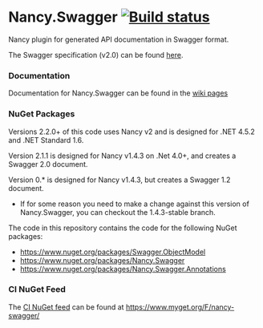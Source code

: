 # Nancy.Swagger [![Build status](https://ci.appveyor.com/api/projects/status/jm2q8t8y4u18n03r)](https://ci.appveyor.com/project/yahehe/nancy-swagger)

Nancy plugin for generated API documentation in Swagger format.

The Swagger specification (v2.0) can be found [here](https://github.com/OAI/OpenAPI-Specification/blob/master/versions/2.0.md).

### Documentation

Documentation for Nancy.Swagger can be found in the [wiki pages](https://github.com/yahehe/Nancy.Swagger/wiki)

### NuGet Packages

Versions 2.2.0+ of this code uses Nancy v2 and is designed for .NET 4.5.2 and .NET Standard 1.6.

Version 2.1.1 is designed for Nancy v1.4.3 on .Net 4.0+, and creates a Swagger 2.0 document.

Version 0.* is designed for Nancy v1.4.3, but creates a Swagger 1.2 document.
 - If for some reason you need to make a change against this version of Nancy.Swagger, you can checkout the 1.4.3-stable branch.

The code in this repository contains the code for the following NuGet packages:
 - https://www.nuget.org/packages/Swagger.ObjectModel
 - https://www.nuget.org/packages/Nancy.Swagger
 - https://www.nuget.org/packages/Nancy.Swagger.Annotations

### CI NuGet Feed

The [CI NuGet feed](https://www.myget.org/gallery/nancy-swagger) can be found at https://www.myget.org/F/nancy-swagger/
